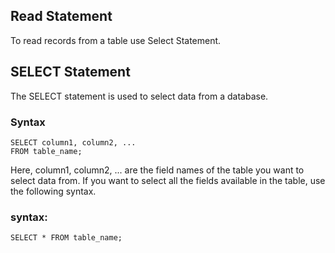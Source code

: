 ## Read Statement
To read records from a table use Select Statement. 

## SELECT Statement
The SELECT statement is used to select data from a database.

### Syntax
```
SELECT column1, column2, ...
FROM table_name;
```
Here, column1, column2, ... are the field names of the table you want to select data from.
If you want to select all the fields available in the table, use the following syntax.

### syntax:
```
SELECT * FROM table_name;
```


